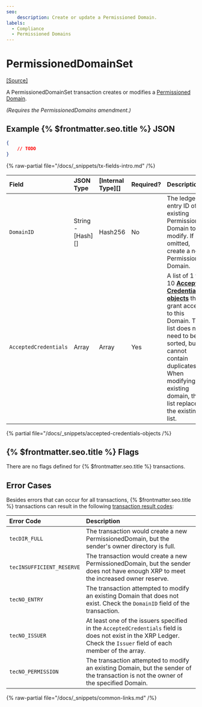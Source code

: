 ```yaml
---
seo:
    description: Create or update a Permissioned Domain.
labels:
  - Compliance
  - Permissioned Domains
---
```

# PermissionedDomainSet
[[Source]](https://github.com/XRPLF/rippled/blob/develop/src/xrpld/app/tx/detail/PermissionedDomainSet.cpp "Source")

A PermissionedDomainSet transaction creates or modifies a [Permissioned Domain](./index.md).

_(Requires the PermissionedDomains amendment.)_

## Example {% $frontmatter.seo.title %} JSON

```json
{
    // TODO
}
```

<!-- TODO: {% tx-example txid="TODO" /%} -->

{% raw-partial file="/docs/_snippets/tx-fields-intro.md" /%}

| Field                 | JSON Type         | [Internal Type][] | Required? | Description |
|:----------------------|:------------------|:------------------|:----------|:------------|
| `DomainID`            | String - [Hash][] | Hash256           | No        | The ledger entry ID of an existing Permissioned Domain to modify. If omitted, create a new Permissioned Domain. |
| `AcceptedCredentials` | Array             | Array             | Yes       | A list of 1 to 10 [**Accepted Credentials objects**](#accepted-credentials-objects) that grant access to this Domain. The list does not need to be sorted, but it cannot contain duplicates. When modifying an existing domain, this list replaces the existing list. |

{% partial file="/docs/_snippets/accepted-credentials-objects /%}

## {% $frontmatter.seo.title %} Flags

There are no flags defined for {% $frontmatter.seo.title %} transactions.

## Error Cases

Besides errors that can occur for all transactions, {% $frontmatter.seo.title %} transactions can result in the following [transaction result codes](https://xrpl.org/docs/references/protocol/transactions/transaction-results):

| Error Code                | Description |
|:--------------------------|:------------|
| `tecDIR_FULL`             | The transaction would create a new PermissionedDomain, but the sender's owner directory is full. |
| `tecINSUFFICIENT_RESERVE` | The transaction would create a new PermissionedDomain, but the sender does not have enough XRP to meet the increased owner reserve. |
| `tecNO_ENTRY`             | The transaction attempted to modify an existing Domain that does not exist. Check the `DomainID` field of the transaction. |
| `tecNO_ISSUER`            | At least one of the issuers specified in the `AcceptedCredentials` field is does not exist in the XRP Ledger. Check the `Issuer` field of each member of the array. |
| `tecNO_PERMISSION`        | The transaction attempted to modify an existing Domain, but the sender of the transaction is not the owner of the specified Domain. |


{% raw-partial file="/docs/_snippets/common-links.md" /%}
